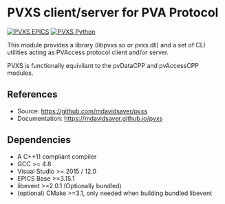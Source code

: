 # PVXS client/server for PVA Protocol
[![PVXS EPICS](https://github.com/george-mcintyre/pvxs/actions/workflows/ci-scripts-build.yml/badge.svg?branch=qsrv-2)](https://github.com/george-mcintyre/pvxs/actions/workflows/ci-scripts-build.yml)
[![PVXS Python](https://github.com/george-mcintyre/pvxs/actions/workflows/python.yml/badge.svg?branch=qsrv-2)](https://github.com/george-mcintyre/pvxs/actions/workflows/python.yml)

This module provides a library (libpvxs.so or pvxs.dll) and a set of CLI utilities acting as PVAccess protocol client and/or server.

PVXS is functionally equivilant to the pvDataCPP and pvAccessCPP modules.

## References
- Source: https://github.com/mdavidsaver/pvxs
- Documentation: https://mdavidsaver.github.io/pvxs

## Dependencies
- A C++11 compliant compiler 
- GCC >= 4.8
- Visual Studio >= 2015 / 12.0 
- EPICS Base >=3.15.1 
- libevent >=2.0.1 (Optionally bundled)
- (optional) CMake >=3.1, only needed when building bundled libevent
